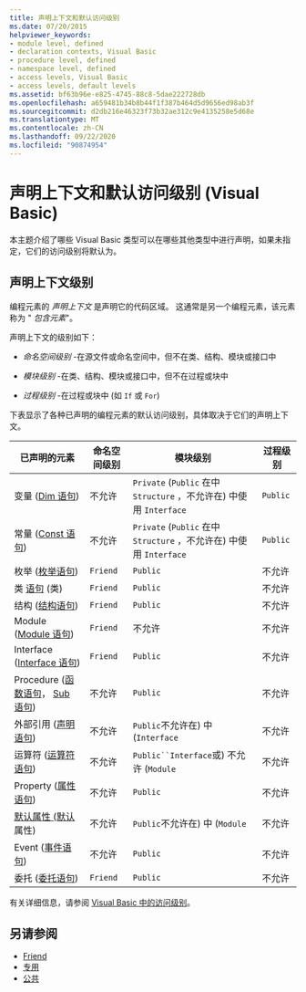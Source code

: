 ```yaml
---
title: 声明上下文和默认访问级别
ms.date: 07/20/2015
helpviewer_keywords:
- module level, defined
- declaration contexts, Visual Basic
- procedure level, defined
- namespace level, defined
- access levels, Visual Basic
- access levels, default levels
ms.assetid: bf63b96e-e825-4745-88c8-5dae222728db
ms.openlocfilehash: a659481b34b8b44f1f387b464d5d9656ed98ab3f
ms.sourcegitcommit: d2db216e46323f73b32ae312c9e4135258e5d68e
ms.translationtype: MT
ms.contentlocale: zh-CN
ms.lasthandoff: 09/22/2020
ms.locfileid: "90874954"
---
```

# <a name="declaration-contexts-and-default-access-levels-visual-basic"></a>声明上下文和默认访问级别 (Visual Basic)

本主题介绍了哪些 Visual Basic 类型可以在哪些其他类型中进行声明，如果未指定，它们的访问级别将默认为。  
  
## <a name="declaration-context-levels"></a>声明上下文级别  

 编程元素的 *声明上下文* 是声明它的代码区域。 这通常是另一个编程元素，该元素称为 " *包含元素*"。  
  
 声明上下文的级别如下：  
  
- *命名空间级别* -在源文件或命名空间中，但不在类、结构、模块或接口中  
  
- *模块级别* -在类、结构、模块或接口中，但不在过程或块中  
  
- *过程级别* -在过程或块中 (如 `If` 或 `For`)   
  
 下表显示了各种已声明的编程元素的默认访问级别，具体取决于它们的声明上下文。  
  
|已声明的元素|命名空间级别|模块级别|过程级别|  
|----------------------|---------------------|------------------|---------------------|  
|变量 ([Dim 语句](dim-statement.md)) |不允许|`Private` (`Public` 在中 `Structure` ，不允许在) 中使用 `Interface`|`Public`|  
|常量 ([Const 语句](const-statement.md)) |不允许|`Private` (`Public` 在中 `Structure` ，不允许在) 中使用 `Interface`|`Public`|  
|枚举 ([枚举语句](enum-statement.md)) |`Friend`|`Public`|不允许|  
|类 [语句](class-statement.md) (类) |`Friend`|`Public`|不允许|  
|结构 ([结构语句](structure-statement.md)) |`Friend`|`Public`|不允许|  
|Module ([Module 语句](module-statement.md)) |`Friend`|不允许|不允许|  
|Interface ([Interface 语句](interface-statement.md)) |`Friend`|`Public`|不允许|  
|Procedure ([函数语句](function-statement.md)， [Sub 语句](sub-statement.md)) |不允许|`Public`|不允许|  
|外部引用 ([声明语句](declare-statement.md)) |不允许|`Public`不允许在) 中 (`Interface`|不允许|  
|运算符 ([运算符语句](operator-statement.md)) |不允许|`Public``Interface`或) 不允许 (`Module`|不允许|  
|Property ([属性语句](property-statement.md)) |不允许|`Public`|不允许|  
|[默认属性 (默认](../modifiers/default.md)属性) |不允许|`Public`不允许在) 中 (`Module`|不允许|  
|Event ([事件语句](event-statement.md)) |不允许|`Public`|不允许|  
|委托 ([委托语句](delegate-statement.md)) |`Friend`|`Public`|不允许|  
  
 有关详细信息，请参阅 [Visual Basic 中的访问级别](../../programming-guide/language-features/declared-elements/access-levels.md)。  
  
## <a name="see-also"></a>另请参阅

- [Friend](../modifiers/friend.md)
- [专用](../modifiers/private.md)
- [公共](../modifiers/public.md)

